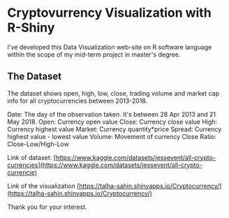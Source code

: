 # Cryptovurrency Visualization with R-Shiny
I've developed this Data Visualization web-site on R software language within the scope of my mid-term project in master's degree.



## The Dataset

The dataset shows open, high, low, close, trading volume and market cap info for all cryptocurrencies between 2013-2018.

Date: The day of the observation taken. It's between 28 Apr 2013 and 21 May 2018.
Open: Currency open value
Close: Currency close value
High: Currency highest value
Market: Currency quantity*price
Spread: Currency highest value - lowest value
Volume: Movement of currency
Close Ratio: Close-Low/High-Low

Link of dataset:
[https://www.kaggle.com/datasets/jessevent/all-crypto-currencies](https://www.kaggle.com/datasets/jessevent/all-crypto-currencie)


Link of the visualization
[https://talha-sahin.shinyapps.io/Cryptocurrency/](https://talha-sahin.shinyapps.io/Cryptocurrency/)

Thank you for your interest. 
